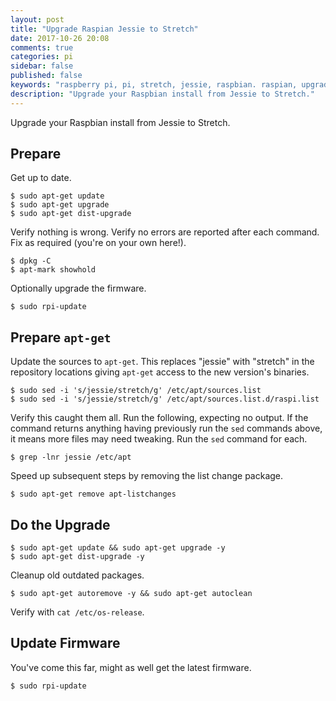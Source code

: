 ```yaml
---
layout: post
title: "Upgrade Raspian Jessie to Stretch"
date: 2017-10-26 20:08
comments: true
categories: pi
sidebar: false
published: false
keywords: "raspberry pi, pi, stretch, jessie, raspbian. raspian, upgrade"
description: "Upgrade your Raspbian install from Jessie to Stretch."
---
```


Upgrade your Raspbian install from Jessie to Stretch.

<!-- more -->

## Prepare

Get up to date.

    $ sudo apt-get update
    $ sudo apt-get upgrade
    $ sudo apt-get dist-upgrade

Verify nothing is wrong. Verify no errors are reported after each command. Fix as required (you're on your own here!).

    $ dpkg -C
    $ apt-mark showhold

Optionally upgrade the firmware.

    $ sudo rpi-update    

## Prepare `apt-get`

Update the sources to `apt-get`. This replaces "jessie" with "stretch" in the repository locations giving `apt-get` access to the new version's binaries.
   
    $ sudo sed -i 's/jessie/stretch/g' /etc/apt/sources.list    
    $ sudo sed -i 's/jessie/stretch/g' /etc/apt/sources.list.d/raspi.list    
    
Verify this caught them all. Run the following, expecting no output. If the command returns anything having previously run the `sed` commands above, it means more files may need tweaking. Run the `sed` command for each.

    $ grep -lnr jessie /etc/apt    

Speed up subsequent steps by removing the list change package. 

    $ sudo apt-get remove apt-listchanges


## Do the Upgrade

    $ sudo apt-get update && sudo apt-get upgrade -y
    $ sudo apt-get dist-upgrade -y
    
Cleanup old outdated packages.

    $ sudo apt-get autoremove -y && sudo apt-get autoclean

Verify with `cat /etc/os-release`.
    
    
## Update Firmware    

You've come this far, might as well get the latest firmware.

    $ sudo rpi-update    
